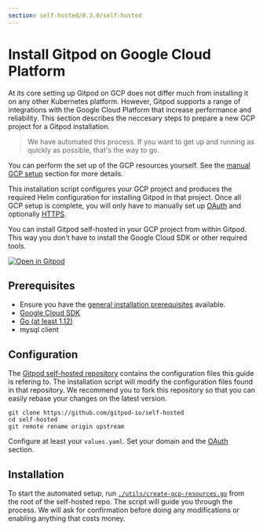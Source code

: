 ```yaml
---
section: self-hosted/0.3.0/self-hosted
---
```


# Install Gitpod on Google Cloud Platform

At its core setting up Gitpod on GCP does not differ much from installing it on any other Kubernetes platform.
However, Gitpod supports a range of integrations with the Google Cloud Platform that increase performance and reliability.
This section describes the neccesary steps to prepare a new GCP project for a Gitpod installation.

> We have automated this process. If you want to get up and running as quickly as possible, that's the way to go.

You can perform the set up of the GCP resources yourself. See the [manual GCP setup](../install-on-gcp-manual/) section for more details.

This installation script configures your GCP project and produces the required Helm configuration for installing Gitpod in that project.
Once all GCP setup is complete, you will only have to manually set up [OAuth](../oauth/) and optionally [HTTPS](../https-certs/).

You can install Gitpod self-hosted in your GCP project from within Gitpod. This way you don't have to install the Google Cloud SDK or other required tools.

[![Open in Gitpod](https://gitpod.io/button/open-in-gitpod.svg)](https://gitpod.io/#https://github.com/gitpod-io/self-hosted)

## Prerequisites

- Ensure you have the [general installation prerequisites](../prepare-installation/) available.
- [Google Cloud SDK](https://cloud.google.com/sdk/install)
- [Go (at least 1.12)](https://golang.org/doc/install)
- mysql client

## Configuration

The [Gitpod self-hosted repository](https://github.com/gitpod-io/self-hosted) contains the configuration files this guide is refering to.
The installation script will modify the configuration files found in that repository.
We recommend you to fork this repository so that you can easily rebase your changes on the latest version.

```
git clone https://github.com/gitpod-io/self-hosted
cd self-hosted
git remote rename origin upstream
```

Configure at least your `values.yaml`. Set your domain and the [OAuth](../oauth/) section.

## Installation

To start the automated setup, run [`./utils/create-gcp-resources.go`](https://github.com/gitpod-io/self-hosted/blob/master/utils/create-gcp-resources.go) from the root of the self-hosted repo.
The script will guide you through the process. We will ask for confirmation before doing any modifications or enabling anything that costs money.

